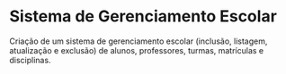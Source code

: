 # Sistema de Gerenciamento Escolar
Criação de um sistema de gerenciamento escolar (inclusão, listagem, atualização e exclusão) de alunos, professores, turmas, matrículas e disciplinas.
